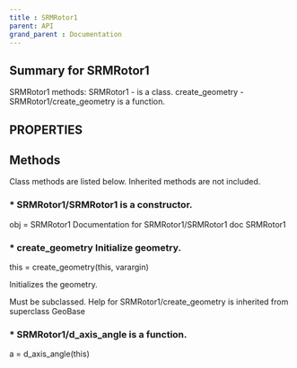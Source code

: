 ```yaml
---
title : SRMRotor1
parent: API
grand_parent : Documentation
---
```

## Summary for SRMRotor1
SRMRotor1 methods:
SRMRotor1 - is a class.
create_geometry - SRMRotor1/create_geometry is a function.
## PROPERTIES
## Methods
Class methods are listed below. Inherited methods are not included.
### * SRMRotor1/SRMRotor1 is a constructor.
obj = SRMRotor1
Documentation for SRMRotor1/SRMRotor1
doc SRMRotor1

### * create_geometry Initialize geometry.

this = create_geometry(this, varargin)

Initializes the geometry.

Must be subclassed.
Help for SRMRotor1/create_geometry is inherited from superclass GeoBase

### * SRMRotor1/d_axis_angle is a function.
a = d_axis_angle(this)

